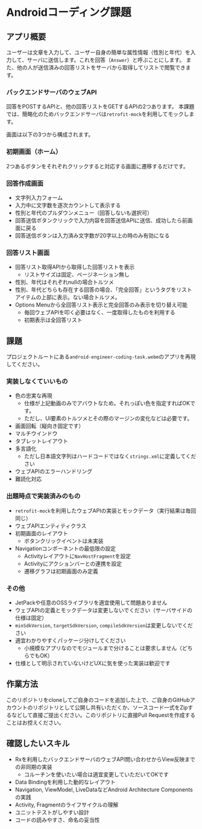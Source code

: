 # Androidコーディング課題

## アプリ概要
ユーザーは文章を入力して、ユーザー自身の簡単な属性情報（性別と年代）を入力して、サーバに送信します。これを回答（`Answer`）と呼ぶことにします。
また、他の人が送信済みの回答リストをサーバから取得してリストで閲覧できます。

### バックエンドサーバのウェブAPI
回答をPOSTするAPIと、他の回答リストをGETするAPIの2つあります。
本課題では、簡略化のためバックエンドサーバは`retrofit-mock`を利用してモックします。

画面は以下の3つから構成されます。

### 初期画面（ホーム）
2つあるボタンをそれぞれクリックすると対応する画面に遷移するだけです。

### 回答作成画面
* 文字列入力フォーム
* 入力中に文字数を逐次カウントして表示する
* 性別と年代のプルダウンメニュー（回答しないも選択可）
* 回答送信ボタンクリックで入力内容を回答送信APIに送信、成功したら前画面に戻る
* 回答送信ボタンは入力済み文字数が20字以上の時のみ有効になる

### 回答リスト画面
* 回答リスト取得APIから取得した回答リストを表示
  * リストサイズは固定、ページネーション無し
* 性別、年代はそれぞれnullの場合トルツメ
* 性別、年代どちらも存在する回答の場合、「完全回答」というタグをリストアイテムの上部に表示。ない場合トルツメ。
* Options Menuから全回答リスト表示と完全回答のみ表示を切り替え可能
  * 毎回ウェブAPIを叩く必要はなく、一度取得したものを利用する
  * 初期表示は全回答リスト

## 課題
プロジェクトルートにある`android-engineer-coding-task.webm`のアプリを再現してください。

### 実装しなくていいもの
* 色の忠実な再現
  * 仕様が上記動画のみでアバウトなため。それっぽい色を指定すればOKです。
  * ただし、UI要素のトルツメとその際のマージンの変化などは必要です。
* 画面回転（縦向き固定です）
* マルチウインドウ
* タブレットレイアウト
* 多言語化
  * ただし日本語文字列はハードコードではなく`strings.xml`に定義してください
* ウェブAPIのエラーハンドリング
* 難読化対応

### 出題時点で実装済みのもの
* `retrofit-mock`を利用したウェブAPIの実装とモックデータ（実行結果は毎回同じ）
* ウェブAPIエンティティクラス
* 初期画面のレイアウト
  * ボタンクリックイベントは未実装
* Navigationコンポーネントの最低限の設定
  * Activityレイアウトに`NavHostFragment`を設定
  * Activityにアクションバーとの連携を設定
  * 遷移グラフは初期画面のみ定義

### その他
* JetPackや任意のOSSライブラリを適宜使用して問題ありません
* ウェブAPIの定義とモックデータは変更しないでください（サーバサイドの仕様は固定）
* `minSdkVersion`, `targetSdkVersion`, `compileSdkVersion`は変更しないでください
* 適宜わかりやすくパッケージ分けしてください
  * 小規模なアプリなのでモジュールまで分けることは要求しません（どちらでもOK）
* 仕様として明示されていないけどUXに気を使った実装は歓迎です

## 作業方法
このリポジトリをcloneしてご自身のコードを追加した上で、ご自身のGitHubアカウントのリポジトリとして公開し共有いただくか、ソースコード一式をZipするなどして直接ご提出ください。このリポジトリに直接Pull Requestを作成することはお控えください。

## 確認したいスキル
* Rxを利用したバックエンドサーバのウェブAPI問い合わせからView反映までの非同期の実装
  * コルーチンを使いたい場合は適宜変更していただいてOKです
* Data Bindingを利用した動的なレイアウト
* Navigation, ViewModel, LiveDataなどAndroid Architecture Componentsの実践
* Activity, Fragmentのライフサイクルの理解
* ユニットテストがしやすい設計
* コードの読みやすさ、命名の妥当性
